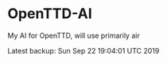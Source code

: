 # OpenTTD-AI
My AI for OpenTTD, will use primarily air

Latest backup: Sun Sep 22 19:04:01 UTC 2019
